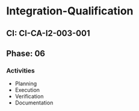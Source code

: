 # Integration-Qualification

## CI: CI-CA-I2-003-001
## Phase: 06

### Activities
- Planning
- Execution
- Verification
- Documentation
